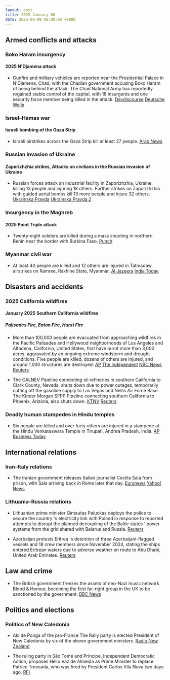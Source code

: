 ```yaml
---
layout: post
title: 2025 January 08
date: 2025-01-08 00:00:00 +0000
---
```


## Armed conflicts and attacks

### Boko Haram insurgency

#### 2025 N'Djamena attack

- Gunfire and military vehicles are reported near the Presidential Palace in N'Djamena, Chad, with the Chadian government accusing Boko Haram of being behind the attack. The Chad National Army has reportedly regained stable control of the capital, with 18 insurgents and one security force member being killed in the attack. [Devdiscourse](https://www.devdiscourse.com/article/law-order/3219554-tense-moments-in-ndjamena-gunfire-near-presidential-palace) [Deutsche Welle](https://www.dw.com/en/chad-gunfire-heard-near-presidency-in-ndjamena/a-71251244)

### Israel–Hamas war

#### Israeli bombing of the Gaza Strip

- Israeli airstrikes across the Gaza Strip kill at least 27 people. [Arab News](https://www.arabnews.com/node/2585653/middle-east)

### Russian invasion of Ukraine

#### Zaporizhzhia strikes, Attacks on civilians in the Russian invasion of Ukraine

- Russian forces attack an industrial facility in Zaporizhzhia, Ukraine, killing 13 people and injuring 18 others. Further strikes on Zaporizhzhia with guided aerial bombs kill 13 more people and injure 32 others. [Ukrainska Pravda](https://www.pravda.com.ua/eng/news/2025/01/8/7492571/) [Ukrainska Pravda 2](https://www.pravda.com.ua/eng/news/2025/01/8/7492614/)

### Insurgency in the Maghreb

#### 2025 Point Triple attack

- Twenty-eight soldiers are killed during a mass shooting in northern Benin near the border with Burkina Faso. [Punch](https://punchng.com/28-beninese-soldiers-killed-in-attack-near-burkina-faso-border/)

### Myanmar civil war

- At least 40 people are killed and 12 others are injured in Tatmadaw airstrikes on Ramree, Rakhine State, Myanmar. [Al Jazeera](https://www.aljazeera.com/news/2025/1/11/dozens-killed-in-myanmar-military-air-attack-in-rakhine-state-un) [India Today](https://www.indiatoday.in/world/story/myanmar-army-airstike-12-killed-500-house-destroyed-rakhine-state-2663336-2025-01-11)

## Disasters and accidents

### 2025 California wildfires

#### January 2025 Southern California wildfires

##### Palisades Fire, Eaton Fire, Hurst Fire

- More than 100,000 people are evacuated from approaching wildfires in the Pacific Palisades and Hollywood neighborhoods of Los Angeles and Altadena, California, United States, that have burnt more than 3,000 acres, aggravated by an ongoing extreme windstorm and drought conditions. Five people are killed, dozens of others are injured, and around 1,000 structures are destroyed. [AP](https://apnews.com/live/live-updates-wildfire-los-angeles-palisades) [The Independent](https://www.independent.co.uk/news/world/americas/pacific-palisades-fire-la-california-map-latest-b2675408.html) [NBC News](https://www.nbcnews.com/weather/wildfires/live-blog/live-updates-pacific-palisades-wildfire-rapidly-grows-california-rcna186685) [Reuters](https://www.reuters.com/world/us/palisades-fire-live-tens-thousands-flee-wildfires-rage-los-angeles-2025-01-08/)

- The CALNEV Pipeline connecting oil refineries in southern California to Clark County, Nevada, shuts down due to power outages, temporarily cutting off the gasoline supply to Las Vegas and Nellis Air Force Base. The Kinder Morgan SFPP Pipeline connecting southern California to Phoenix, Arizona, also shuts down. [KTNV](https://www.ktnv.com/news/good-morning-las-vegas/good-morning-las-vegas-fuel-supply-concerns-swirling-as-wildfires-disrupt-california-pipelines) [Reuters](https://www.reuters.com/business/energy/kinder-morgan-fuel-pipelines-shut-due-power-outages-southern-california-2025-01-10/)

### Deadly human stampedes in Hindu temples

- Six people are killed and over forty others are injured in a stampede at the Hindu Venkateswara Temple in Tirupati, Andhra Pradesh, India. [AP](https://apnews.com/article/india-stampede-andhra-pradesh-temple-7855dcf993849b31f78de56f988058e8) [Business Today](https://www.businesstoday.in/india/story/tirupati-stampede-6-dead-40-injured-as-devotees-rush-to-get-tickets-for-vaikunta-dwara-darshanam-460093-2025-01-09)

## International relations

### Iran–Italy relations

- The Iranian government releases Italian journalist Cecilia Sala from prison, with Sala arriving back in Rome later that day. [Euronews](https://www.euronews.com/2025/01/08/tehran-releases-italian-journalist-cecilia-sala-from-prison) [Yahoo! News](https://uk.news.yahoo.com/italian-journalist-cecilia-sala-arrives-040525478.html?guccounter=1)

### Lithuania–Russia relations

- Lithuanian prime minister Gintautas Paluckas deploys the police to secure the country 's electricity link with Poland in response to reported attempts to disrupt the planned decoupling of the Baltic states ' power systems from the grid shared with Belarus and Russia. [Reuters](https://www.reuters.com/world/europe/lithuania-boosts-power-grid-security-ahead-russia-decoupling-2025-01-08/)

- Azerbaijan protests Eritrea 's detention of three Azerbaijani-flagged vessels and 18 crew members since November 2024, stating the ships entered Eritrean waters due to adverse weather en route to Abu Dhabi, United Arab Emirates. [Reuters](https://www.reuters.com/world/azerbaijan-protests-eritrea-over-detention-three-vessels-crews-2025-01-08/)

## Law and crime

- The British government freezes the assets of neo-Nazi music network Blood & Honour, becoming the first far-right group in the UK to be sanctioned by the government. [BBC News](https://www.bbc.co.uk/news/articles/cqjzj4zrppko)

## Politics and elections

### Politics of New Caledonia

- Alcide Ponga of the pro-France The Rally party is elected President of New Caledonia by six of the eleven government ministers. [Radio New Zealand](https://www.rnz.co.nz/international/pacific-news/538534/alcide-ponga-is-new-caledonia-s-new-president)

- The ruling party in São Tomé and Príncipe, Independent Democratic Action, proposes Hélio Vaz de Almeida as Prime Minister to replace Patrice Trovoada, who was fired by President Carlos Vila Nova two days ago. [RFI](https://www.rfi.fr/pt/%C3%A1frica-lus%C3%B3fona/20250108-s%C3%A3o-tom%C3%A9-e-pr%C3%ADncipe-adi-prop%C3%B5e-h%C3%A9lio-almeida-para-novo-primeiro-ministro)
